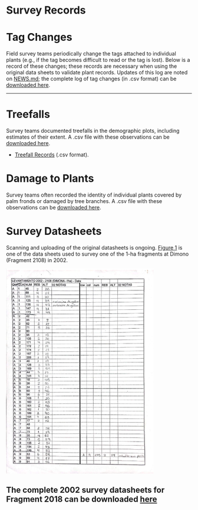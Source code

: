 Survey Records
================

# Tag Changes 

Field survey teams periodically change the tags attached to individual plants (e.g., if the tag becomes difficult to read or the tag is lost). Below is a record of these changes; these records are necessary when using the original data sheets to validate plant records. Updates of this log are noted on [NEWS.md](/NEWS.md); the complete log of tag changes (in .csv format) can be [downloaded here](https://github.com/BrunaLab/HeliconiaSurveys/blob/1649ea958df1fc2da0187693bca40ce38bebb759/survey_clean/tag_changes.csv).

--- 

# Treefalls

Survey teams documented treefalls in the demographic plots, including estimates of their extent. A .csv file with these observations can be  [downloaded here](https://github.com/BrunaLab/HeliconiaSurveys/blob/ca06ba6c501ad2bb6a43c6a6636cb09afccb5614/survey_clean/treefall_impacts.csv).

- [Treefall Records](link) (.csv format).

# Damage to Plants

Survey teams often recorded the identity of individual plants covered by palm fronds or damaged by tree branches.  A .csv file with these observations can be  [downloaded here](https://github.com/BrunaLab/HeliconiaSurveys/blob/ca06ba6c501ad2bb6a43c6a6636cb09afccb5614/survey_clean/treefall_impacts.csv).

# Survey Datasheets

Scanning and uploading of the original datasheets is ongoing. [Figure 1](../survey_records/survey_sheets/Dimona1_2108_2002-compressed.pdf) is one of the data sheets used to survey one of the 1-ha fragments at Dimono (Fragment 2108) in 2002.

<img src="../survey_records/survey_sheets/dimona_2108_2002.png" width="400px">

The complete 2002 survey datasheets for Fragment 2018 can be downloaded [here](../survey_records/survey_sheets/Dimona1_2108_2002-compressed.pdf)
---
